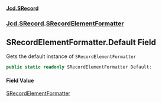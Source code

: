 #### [Jcd.SRecord](index.md 'index')
### [Jcd.SRecord](Jcd.SRecord.md 'Jcd.SRecord').[SRecordElementFormatter](Jcd.SRecord.SRecordElementFormatter.md 'Jcd.SRecord.SRecordElementFormatter')

## SRecordElementFormatter.Default Field

Gets the default instance of `SRecordElementFormatter`

```csharp
public static readonly SRecordElementFormatter Default;
```

#### Field Value
[SRecordElementFormatter](Jcd.SRecord.SRecordElementFormatter.md 'Jcd.SRecord.SRecordElementFormatter')